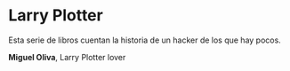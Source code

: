 # Larry Plotter

Esta serie de libros cuentan la historia de un hacker de los que hay pocos.

**Miguel Oliva**, Larry Plotter lover